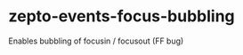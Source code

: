 zepto-events-focus-bubbling
===========================

Enables bubbling of focusin / focusout (FF bug)